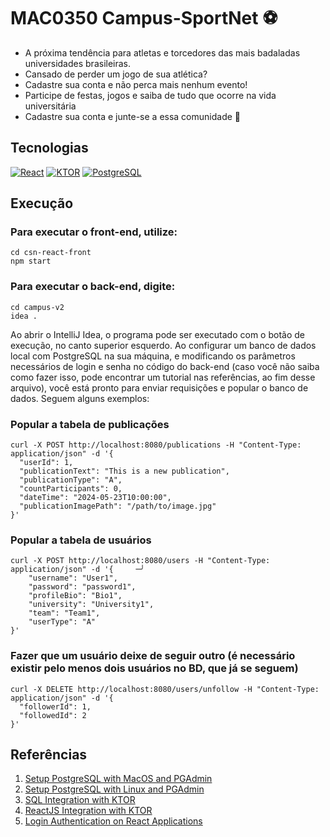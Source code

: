 # MAC0350 Campus-SportNet ⚽

- A próxima tendência para atletas e torcedores das mais badaladas universidades brasileiras. 
- Cansado de perder um jogo de sua atlética?
- Cadastre sua conta e não perca mais nenhum evento!
- Participe de festas, jogos e saiba de tudo que ocorre na vida universitária
- Cadastre sua conta e junte-se a essa comunidade 🥇

<h2>Tecnologias</h2>

<a href="https://react.dev" target=”_blank”>![React](https://skillicons.dev/icons?i=react)</a>
<a href="https://ktor.io" target=”_blank”>![KTOR](https://skillicons.dev/icons?i=ktor)</a>
<a href="https://www.postgresql.org" target=”_blank”>![PostgreSQL](https://skillicons.dev/icons?i=postgresql)</a>

<h2>Execução</h2>

<h3>Para executar o front-end, utilize: </h3>

```
cd csn-react-front
npm start
```

<h3>Para executar o back-end, digite:</h3>

```
cd campus-v2
idea .
```

<p>Ao abrir o IntelliJ Idea, o programa pode ser executado com o botão de execução, no canto superior esquerdo. Ao configurar um banco de dados local com PostgreSQL na sua máquina, e modificando os parâmetros necessários de login e senha no código do back-end (caso você não saiba como fazer isso, pode encontrar um tutorial nas referências, ao fim desse arquivo), você está pronto para enviar requisições e popular o banco de dados. Seguem alguns exemplos:</p>

<h3>Popular a tabela de publicações</h3>

```
curl -X POST http://localhost:8080/publications -H "Content-Type: application/json" -d '{
  "userId": 1,
  "publicationText": "This is a new publication",
  "publicationType": "A",
  "countParticipants": 0,
  "dateTime": "2024-05-23T10:00:00",
  "publicationImagePath": "/path/to/image.jpg"
}'
```

<h3>Popular a tabela de usuários</h3>

```
curl -X POST http://localhost:8080/users -H "Content-Type: application/json" -d '{     ─╯
    "username": "User1",
    "password": "password1",
    "profileBio": "Bio1",  
    "university": "University1",
    "team": "Team1",
    "userType": "A"
}'
```

<h3>Fazer que um usuário deixe de seguir outro (é necessário existir pelo menos dois usuários no BD, que já se seguem)</h3>

```
curl -X DELETE http://localhost:8080/users/unfollow -H "Content-Type: application/json" -d '{               
  "followerId": 1,
  "followedId": 2
}' 
```


<h2>Referências</h2>

1. [Setup PostgreSQL with MacOS and PGAdmin](https://www.sqlshack.com/setting-up-a-postgresql-database-on-mac/)
2. [Setup PostgreSQL with Linux and PGAdmin](https://www.cherryservers.com/blog/how-to-install-and-setup-postgresql-server-on-ubuntu-20-04)
3. [SQL Integration with KTOR](https://blog.stackademic.com/guide-to-sql-database-integration-with-ktor-applications-c6cb52e6c346)
4. [ReactJS Integration with KTOR](https://www.freecodecamp.org/news/how-to-consume-rest-apis-in-react/)
5. [Login Authentication on React Applications](https://www.digitalocean.com/community/tutorials/how-to-add-login-authentication-to-react-applications)
